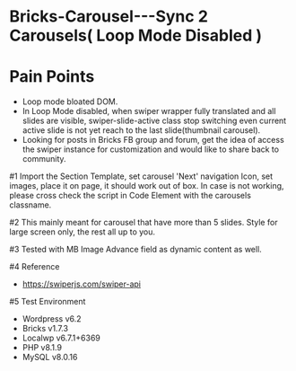 # Bricks-Carousel---Sync 2 Carousels( Loop Mode Disabled )

# Pain Points
 - Loop mode bloated DOM.
 - In Loop Mode disabled, when swiper wrapper fully translated and all slides are visible, swiper-slide-active class stop switching even current active slide is not yet reach to the last slide(thumbnail carousel).
 - Looking for posts in Bricks FB group and forum, get the idea of access the swiper instance for customization and would like to share back to community.
 
 #1 Import the Section Template, set carousel 'Next' navigation Icon, set images, place it on page, it should work out of box. In case is not working, please cross check the script in Code Element with the carousels classname.
 
 #2 This mainly meant for carousel that have more than 5 slides. Style for large screen only, the rest all up to you.
 
 #3 Tested with MB Image Advance field as dynamic content as well.
 
 #4 Reference
  - https://swiperjs.com/swiper-api
 
 #5 Test Environment
  - Wordpress v6.2
  - Bricks v1.7.3
  - Localwp v6.7.1+6369
  - PHP v8.1.9
  - MySQL v8.0.16
